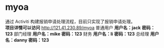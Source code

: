 # myoa
通过 Activiti 构建报销申请处理流程，目前只实现了报销申请处理。</br>
**项目详情可以访问** http://121.41.230.89/myoa
普通用户
**用户名：jack**
**密码：123**
部门经理
**用户名：mike**
**密码：123**
财务
**用户名：li**
**密码：123**
总经理
**用户名：danny**
**密码：123**
